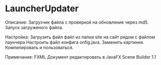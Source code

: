# LauncherUpdater
Описание:
Загрузчик файла с проверкой на обновление через md5. 
Запуск загруженого файла.

Настройка:
Загрузить файл файл из папки site на сайт рядом с файлом лаунчера
Настроить файл конфига onfig.java.
Заменить картинки.
Компилировать и пользоваться.

Примечание:
FXML Документ редактировать в JavaFX Scene Builder 1.1
